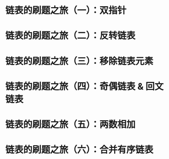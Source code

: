 # 链表的刷题之旅（一）：双指针
# 链表的刷题之旅（二）：反转链表
# 链表的刷题之旅（三）：移除链表元素
# 链表的刷题之旅（四）：奇偶链表 & 回文链表
# 链表的刷题之旅（五）：两数相加
# 链表的刷题之旅（六）：合并有序链表


